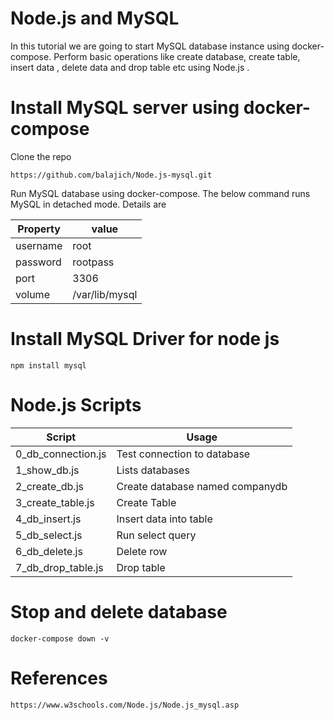 # Node.js and MySQL
In this tutorial we are going to start MySQL database instance using docker-compose. Perform basic operations like create database, create table, insert data , delete data and drop table etc using Node.js .
# Install MySQL server using docker-compose
Clone the repo

    https://github.com/balajich/Node.js-mysql.git
Run MySQL database using docker-compose. The below command runs MySQL in detached mode. Details are

Property|value
---|---
username|root
password|rootpass
port|3306
volume|/var/lib/mysql

# Install MySQL Driver for node js
    npm install mysql
# Node.js Scripts 

Script| Usage 
---|---
0_db_connection.js| Test connection to database
1_show_db.js| Lists databases
2_create_db.js| Create database named companydb
3_create_table.js| Create Table
4_db_insert.js | Insert data into table
5_db_select.js | Run select query
6_db_delete.js | Delete row
7_db_drop_table.js | Drop table
# Stop and delete database
    docker-compose down -v
# References
    https://www.w3schools.com/Node.js/Node.js_mysql.asp